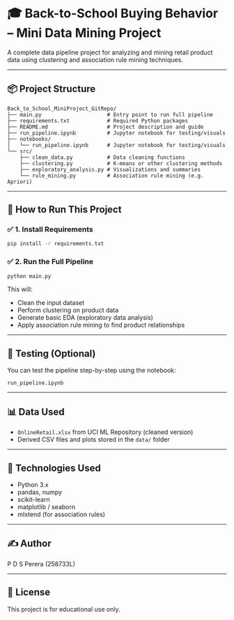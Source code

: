 
# 🎓 Back-to-School Buying Behavior – Mini Data Mining Project

A complete data pipeline project for analyzing and mining retail product data using clustering and association rule mining techniques.

---

## 📦 Project Structure

```
Back_to_School_MiniProject_GitRepo/
├── main.py                     # Entry point to run full pipeline
├── requirements.txt            # Required Python packages
├── README.md                   # Project description and guide
├── run_pipeline.ipynb          # Jupyter notebook for testing/visuals
├── notebooks/
│   └── run_pipeline.ipynb      # Jupyter notebook for testing/visuals
└── src/
    ├── clean_data.py           # Data cleaning functions
    ├── clustering.py           # K-means or other clustering methods
    ├── exploratory_analysis.py # Visualizations and summaries
    └── rule_mining.py          # Association rule mining (e.g. Apriori)
```

---

## 🚀 How to Run This Project

### ✅ 1. Install Requirements
```bash
pip install -r requirements.txt
```

### ✅ 2. Run the Full Pipeline
```bash
python main.py
```

This will:
- Clean the input dataset
- Perform clustering on product data
- Generate basic EDA (exploratory data analysis)
- Apply association rule mining to find product relationships

---

## 🧪 Testing (Optional)

You can test the pipeline step-by-step using the notebook:
```
run_pipeline.ipynb
```

---

## 📊 Data Used
- `OnlineRetail.xlsx` from UCI ML Repository (cleaned version)
- Derived CSV files and plots stored in the `data/` folder

---

## 🔧 Technologies Used
- Python 3.x
- pandas, numpy
- scikit-learn
- matplotlib / seaborn
- mlxtend (for association rules)

---

## ✍️ Author
P D S Perera (258733L)

---

## 📌 License
This project is for educational use only.
